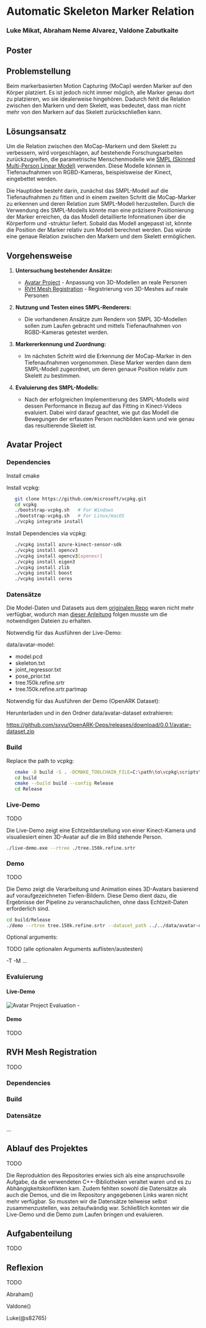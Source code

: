 # Automatic Skeleton Marker Relation

### Luke Mikat, Abraham Neme Alvarez, Valdone Zabutkaite

## Poster

## Problemstellung

Beim markerbasierten Motion Capturing (MoCap) werden Marker auf den Körper platziert. Es ist jedoch nicht immer möglich, alle Marker genau dort zu platzieren, wo sie idealerweise hingehören. Dadurch fehlt die Relation zwischen den Markern und dem Skelett, was bedeutet, dass man nicht mehr von den Markern auf das Skelett zurückschließen kann.

## Lösungsansatz

Um die Relation zwischen den MoCap-Markern und dem Skelett zu verbessern, wird vorgeschlagen, auf bestehende Forschungsarbeiten zurückzugreifen, die parametrische Menschenmodelle wie [SMPL (Skinned Multi-Person Linear Model)](https://smpl.is.tue.mpg.de/) verwenden. Diese Modelle können in Tiefenaufnahmen von RGBD-Kameras, beispielsweise der Kinect, eingebettet werden. 

Die Hauptidee besteht darin, zunächst das SMPL-Modell auf die Tiefenaufnahmen zu fitten und in einem zweiten Schritt die MoCap-Marker zu erkennen und deren Relation zum SMPL-Modell herzustellen. Durch die Verwendung des SMPL-Modells könnte man eine präzisere Positionierung der Marker erreichen, da das Modell detaillierte Informationen über die Körperform und -struktur liefert. Sobald das Modell angepasst ist, könnte die Position der Marker relativ zum Modell berechnet werden. Das würde eine genaue Relation zwischen den Markern und dem Skelett ermöglichen.

## Vorgehensweise

1. **Untersuchung bestehender Ansätze:**
   - [Avatar Project](https://github.com/sxyu/avatar) - Anpassung von 3D-Modellen an reale Personen
   - [RVH Mesh Registration](https://github.com/bharat-b7/RVH_Mesh_Registration?tab=readme-ov-file) - Registrierung von 3D-Meshes auf reale Personen

2. **Nutzung und Testen eines SMPL-Renderers:**
   - Die vorhandenen Ansätze zum Rendern von SMPL 3D-Modellen sollen zum Laufen gebracht und mittels Tiefenaufnahmen von RGBD-Kameras getestet werden.

3. **Markererkennung und Zuordnung:**
   - Im nächsten Schritt wird die Erkennung der MoCap-Marker in den Tiefenaufnahmen vorgenommen. Diese Marker werden dann dem SMPL-Modell zugeordnet, um deren genaue Position relativ zum Skelett zu bestimmen.

4. **Evaluierung des SMPL-Modells:**
   - Nach der erfolgreichen Implementierung des SMPL-Modells wird dessen Performance in Bezug auf das Fitting in Kinect-Videos evaluiert. Dabei wird darauf geachtet, wie gut das Modell die Bewegungen der erfassten Person nachbilden kann und wie genau das resultierende Skelett ist.

## Avatar Project

### Dependencies

Install cmake

Install vcpkg:

```bash
   git clone https://github.com/microsoft/vcpkg.git
   cd vcpkg
   ./bootstrap-vcpkg.sh   # For Windows
   ./bootstrap-vcpkg.sh   # For Linux/macOS
   ./vcpkg integrate install
```

Install Dependencies via vcpkg:

```bash
   ./vcpkg install azure-kinect-sensor-sdk
   ./vcpkg install opencv3
   ./vcpkg install opencv3[openexr]
   ./vcpkg install eigen3
   ./vcpkg install zlib
   ./vcpkg install boost
   ./vcpkg install ceres
```

### Datensätze 

Die Model-Daten und Datasets aus dem [originalen Repo](https://github.com/sxyu/avatar/releases/) waren nicht mehr verfügbar, wodurch man [dieser Anleitung](https://github.com/augcog/OpenARK/tree/master/data/avatar-model) folgen musste um die notwendigen Dateien zu erhalten.

Notwendig für das Ausführen der Live-Demo:

data/avatar-model:

- model.pcd
- skeleton.txt
- joint_regressor.txt
- pose_prior.txt
- tree.150k.refine.srtr
- tree.150k.refine.srtr.partmap

Notwendig für das Ausführen der Demo (OpenARK Dataset):

Herunterladen und in den Ordner data/avatar-dataset extrahieren:

https://github.com/sxyu/OpenARK-Deps/releases/download/0.0.1/avatar-dataset.zip

### Build

Replace the path to vcpkg:

```bash
   cmake -B build -S . -DCMAKE_TOOLCHAIN_FILE=C:\path\to\vcpkg\scripts\buildsystems\vcpkg.cmake
   cd build
   cmake --build build --config Release
   cd Release
```

### Live-Demo

TODO 

Die Live-Demo zeigt eine Echtzeitdarstellung von einer Kinect-Kamera und visualiesiert einen 3D-Avatar auf die im Bild stehende Person.

```bash
./live-demo.exe --rtree ./tree.150k.refine.srtr
```

### Demo

TODO 

Die Demo zeigt die Verarbeitung und Animation eines 3D-Avatars basierend auf voraufgezeichneten Tiefen-Bildern. Diese Demo dient dazu, die Ergebnisse der Pipeline zu veranschaulichen, ohne dass Echtzeit-Daten erforderlich sind.

```bash
cd build/Release
./demo --rtree tree.150k.refine.srtr --dataset_path ../../data/avatar-dataset/human-dance-random --image 351 --background 351
```

Optional arguments:

TODO (alle optionalen Arguments auflisten/austesten)

-T
-M
...

### Evaluierung

#### Live-Demo 
   ![Avatar Project Evaluation](./images/avatar-project-evaluation.png) -
#### Demo
 TODO

## RVH Mesh Registration

TODO

### Dependencies

### Build

### Datensätze

...


## Ablauf des Projektes

TODO 

Die Reproduktion des Repositories erwies sich als eine anspruchsvolle Aufgabe, da die verwendeten C++-Bibliotheken veraltet waren und es zu Abhängigkeitskonflikten kam. Zudem fehlten sowohl die Datensätze als auch die Demos, und die im Repository angegebenen Links waren nicht mehr verfügbar. So mussten wir die Datensätze teilweise selbst zusammenzustellen, was zeitaufwändig war. Schließlich konnten wir die Live-Demo und die Demo zum Laufen bringen und evaluieren.

## Aufgabenteilung

TODO

## Reflexion

TODO

Abraham()

Valdone()

Luke(@s82765)
